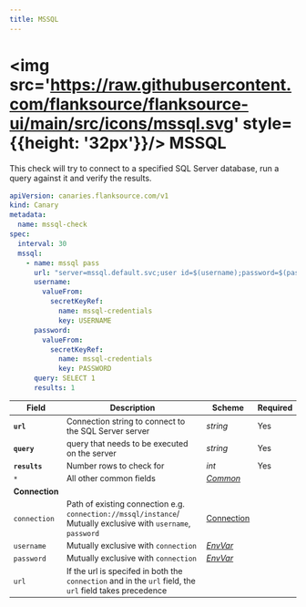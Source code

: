 ```yaml
---
title: MSSQL
---
```


# <img src='<https://raw.githubusercontent.com/flanksource/flanksource-ui/main/src/icons/mssql.svg>' style={{height: '32px'}}/> MSSQL

This check will try to connect to a specified SQL Server database, run a query against it and verify the results.

```yaml
apiVersion: canaries.flanksource.com/v1
kind: Canary
metadata:
  name: mssql-check
spec:
  interval: 30
  mssql:
    - name: mssql pass
      url: "server=mssql.default.svc;user id=$(username);password=$(password);port=1433;database=master"
      username:
        valueFrom:
          secretKeyRef:
            name: mssql-credentials
            key: USERNAME
      password:
        valueFrom:
          secretKeyRef:
            name: mssql-credentials
            key: PASSWORD
      query: SELECT 1
      results: 1
```

| Field | Description | Scheme | Required |
| ----- | ----------- | ------ | -------- |
| **`url`** | Connection string to connect to the SQL Server server | *string* | Yes |
| **`query`** | query that needs to be executed on the server | *string* | Yes |
| **`results`** | Number rows to check for | *int* | Yes |
| `*` | All other common fields | [*Common*](common) |  |
| **Connection** |  |  | |
| `connection` | Path of existing connection e.g. `connection://mssql/instance`/ Mutually exclusive with `username`, `password` <br/> <Commercial/> | [Connection](../../concepts/connections) | |
| `username` | Mutually exclusive with `connection` | [*EnvVar*](../../concepts/authentication/#envvar) | |
| `password` | Mutually exclusive with `connection` | [*EnvVar*](../../concepts/authentication/#envvar) | |
| `url` | If the url is specifed in both the `connection` and in the `url` field, the `url` field takes precedence |  | |
